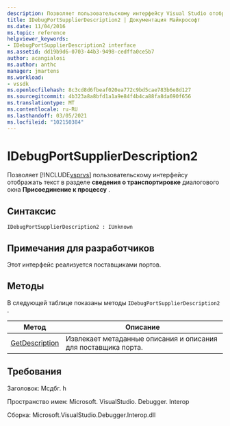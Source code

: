 ```yaml
---
description: Позволяет пользовательскому интерфейсу Visual Studio отображать текст в разделе "сведения о транспорте" диалогового окна "присоединение к процессу".
title: IDebugPortSupplierDescription2 | Документация Майкрософт
ms.date: 11/04/2016
ms.topic: reference
helpviewer_keywords:
- IDebugPortSupplierDescription2 interface
ms.assetid: dd19b9d6-0703-44b3-9498-cedffa0ce5b7
author: acangialosi
ms.author: anthc
manager: jmartens
ms.workload:
- vssdk
ms.openlocfilehash: 8c3cd8d6fbeaf020ea772c9bd5cae783b6e8d127
ms.sourcegitcommit: 4b323a8a8bfd1a1a9e84f4b4ca88fa8da690f656
ms.translationtype: MT
ms.contentlocale: ru-RU
ms.lasthandoff: 03/05/2021
ms.locfileid: "102150384"
---
```

# <a name="idebugportsupplierdescription2"></a>IDebugPortSupplierDescription2
Позволяет [!INCLUDE[vsprvs](../../../code-quality/includes/vsprvs_md.md)] пользовательскому интерфейсу отображать текст в разделе **сведения о транспортировке** диалогового окна **Присоединение к процессу** .

## <a name="syntax"></a>Синтаксис

```
IDebugPortSupplierDescription2 : IUnknown
```

## <a name="notes-for-implementers"></a>Примечания для разработчиков
 Этот интерфейс реализуется поставщиками портов.

## <a name="methods"></a>Методы
 В следующей таблице показаны методы `IDebugPortSupplierDescription2` .

|Метод|Описание|
|------------|-----------------|
|[GetDescription](../../../extensibility/debugger/reference/idebugportsupplierdescription2-getdescription.md)|Извлекает метаданные описания и описания для поставщика порта.|

## <a name="requirements"></a>Требования
 Заголовок: Мсдбг. h

 Пространство имен: Microsoft. VisualStudio. Debugger. Interop

 Сборка: Microsoft.VisualStudio.Debugger.Interop.dll
